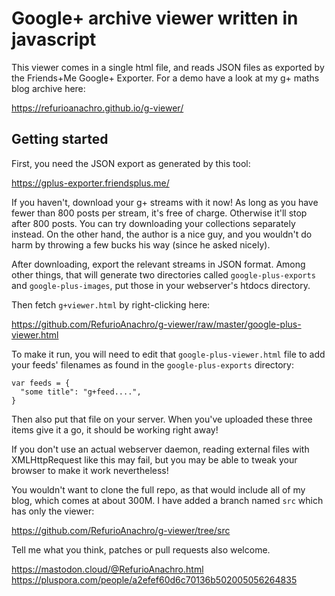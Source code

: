 
# Google+ archive viewer written in javascript

This viewer comes in a single html file, and reads JSON files as exported by the Friends+Me Google+ Exporter. For a demo have a look at my g+ maths blog archive here:

https://refurioanachro.github.io/g-viewer/

## Getting started

First, you need the JSON export as generated by this tool:

https://gplus-exporter.friendsplus.me/

If you haven't, download your g+ streams with it now! As long as you have fewer than 800 posts per stream, it's free of charge. Otherwise it'll stop after 800 posts. You can try downloading your collections separately instead. On the other hand, the author is a nice guy, and you wouldn't do harm by throwing a few bucks his way (since he asked nicely).

After downloading, export the relevant streams in JSON format. Among other things, that will generate two directories called `google-plus-exports` and `google-plus-images`, put those in your webserver's htdocs directory.

Then fetch `g+viewer.html` by right-clicking here:

https://github.com/RefurioAnachro/g-viewer/raw/master/google-plus-viewer.html

To make it run, you will need to edit that `google-plus-viewer.html` file to add your feeds' filenames as found in the `google-plus-exports` directory:

```
var feeds = {
  "some title": "g+feed....",
}
```

Then also put that file on your server. When you've uploaded these three items give it a go, it should be working right away!

If you don't use an actual webserver daemon, reading external files with XMLHttpRequest like this may fail, but you may be able to tweak your browser to make it work nevertheless!

You wouldn't want to clone the full repo, as that would include all of my blog, which comes at about 300M. I have added a branch named `src` which has only the viewer:

https://github.com/RefurioAnachro/g-viewer/tree/src

Tell me what you think, patches or pull requests also welcome.

https://mastodon.cloud/@RefurioAnachro.html
https://pluspora.com/people/a2efef60d6c70136b502005056264835
